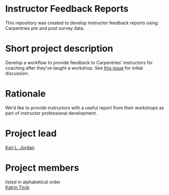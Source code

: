 # Instructor Feedback Reports
This repository was created to develop instructor feedback reports using Carpentries pre and post survey data.

# Short project description
Develop a workflow to provide feedback to Carpentries’ instructors for coaching after they’ve taught a workshop.
See [this issue](https://github.com/carpentries/instructor-development/issues/70) for
initial discussion.

# Rationale
We'd like to provide instructors with a useful report from their workshops as part of instructor professional development.

# Project lead
[Kari L. Jordan](https://github.com/kariljordan)

# Project members 
listed in alphabetical order  
[Katrin Tirok](https://github.com/katrintirok)   


